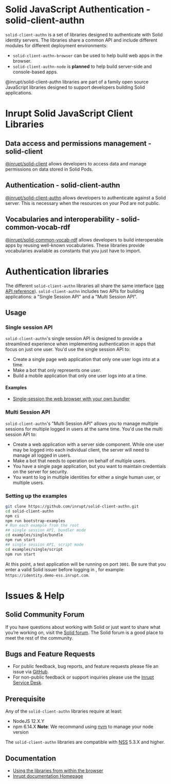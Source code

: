 # Solid JavaScript Authentication - solid-client-authn

`solid-client-authn` is a set of libraries designed to authenticate with Solid identity servers.
The libraries share a common API and include different modules for different deployment environments:

- `solid-client-authn-browser` can be used to help build web apps in the browser.
- `solid-client-authn-node` is **planned** to help build server-side and console-based apps.

@inrupt/solid-client-authn libraries are part of a family open source JavaScript libraries designed to support developers building Solid applications.

# Inrupt Solid JavaScript Client Libraries

## Data access and permissions management - solid-client

[@inrupt/solid-client](https://docs.inrupt.com/client-libraries/solid-client-js/) allows developers to access data and manage permissions on data stored in Solid Pods.

## Authentication - solid-client-authn

[@inrupt/solid-client-authn](https://github.com/inrupt/solid-client-authn) allows developers to authenticate against a Solid server. This is necessary when the resources on your Pod are not public.

## Vocabularies and interoperability - solid-common-vocab-rdf

[@inrupt/solid-common-vocab-rdf](https://github.com/inrupt/solid-common-vocab-rdf) allows developers to build interoperable apps by reusing well-known vocabularies. These libraries provide vocabularies available as constants that you just have to import.

# Authentication libraries

The different `solid-client-authn` libraries all share the same interface ([see API reference](https://docs.inrupt.com/client-libraries/api/javascript/solid-client-authn-browser/)). `solid-client-authn` includes two APIs for building applications: a "Single Session API" and a "Multi Session API".

## Usage

### Single session API

`solid-client-authn`'s single session API is designed to provide a streamlined experience when implementing authentication in apps that focus on just one user.
You'd use the single session API to:

- Create a single page web application that only one user logs into at a time.
- Make a bot that only represents one user.
- Build a mobile application that only one user logs into at a time.

#### Examples

- [Single-session the web browser with your own bundler](examples/single/bundle)

### Multi Session API

`solid-client-authn`'s "Multi Session API" allows you to manage multiple sessions for multiple logged in users at the same time. You'd use the multi session API to:

- Create a web application with a server side component. While one user may be logged into each individual client, the server will need to manage all logged in users.
- Make a bot that needs to operation on behalf of multiple users.
- You have a single page application, but you want to maintain credentials on the server for security.
- You want to log in multiple identities for either a single human user, or multiple users.

### Setting up the examples

```bash
git clone https://github.com/inrupt/solid-client-authn.git
cd solid-client-authn
npm ci
npm run bootstrap-examples
# Run each example from the root
## single session API, bundler mode
cd examples/single/bundle
npm run start
## single session API, script mode
cd examples/single/script
npm run start
```

At this point, a test application will be running on port `3001`.
Be sure that you enter a valid Solid issuer before logging in
, for example: `https://identity.demo-ess.inrupt.com`.

# Issues & Help

## Solid Community Forum

If you have questions about working with Solid or just want to share what you’re working on, visit the [Solid forum](https://forum.solidproject.org/). The Solid forum is a good place to meet the rest of the community.

## Bugs and Feature Requests

- For public feedback, bug reports, and feature requests please file an issue via [GitHub](https://github.com/inrupt/solid-client-authn/issues/).
- For non-public feedback or support inquiries please use the [Inrupt Service Desk](https://inrupt.atlassian.net/servicedesk).

## Prerequisite

Any of the `solid-client-authn` libraries require at least:

- NodeJS 12.X.Y
- npm 6.14.X
  **Note**: We recommand using [nvm](https://github.com/nvm-sh/nvm) to manage your node version

The `solid-client-authn` libraries are compatible with [NSS](https://github.com/solid/node-solid-server/releases/tag/v5.3.0) 5.3.X and higher.

## Documentation

- [Using the libraries from within the browser](./docs/browser.md)
- [Inrupt documentation Homepage](https://docs.inrupt.com/)
